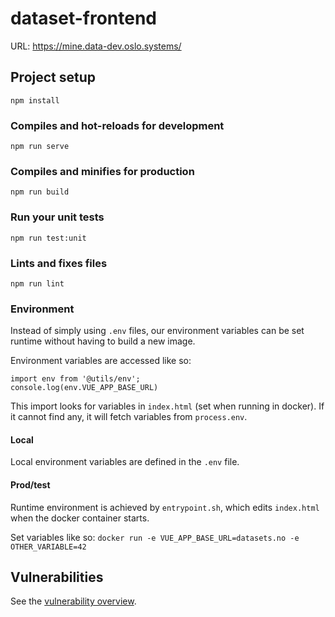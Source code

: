 # dataset-frontend

URL:
https://mine.data-dev.oslo.systems/

## Project setup

```
npm install
```

### Compiles and hot-reloads for development

```
npm run serve
```

### Compiles and minifies for production

```
npm run build
```

### Run your unit tests

```
npm run test:unit
```

### Lints and fixes files

```
npm run lint
```

### Environment

Instead of simply using `.env` files, our environment variables can be set runtime without having to build a new image.

Environment variables are accessed like so:

```
import env from '@utils/env';
console.log(env.VUE_APP_BASE_URL)
```

This import looks for variables in `index.html` (set when running in docker).
If it cannot find any, it will fetch variables from `process.env`.

#### Local

Local environment variables are defined in the `.env` file.

#### Prod/test

Runtime environment is achieved by `entrypoint.sh`, which edits `index.html` when the docker container starts.

Set variables like so: `docker run -e VUE_APP_BASE_URL=datasets.no -e OTHER_VARIABLE=42`

## Vulnerabilities

See the [vulnerability overview](docs/vulnerabilities.md).

